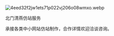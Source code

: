 
![4eed32f2jw1ets71p022vj206o08wmxo.webp](https://image.bmqy.net/upload/9dd4f146384da4736db2ccaa4753d183.webp)


北门清燕仿站服务


承接各类中小网站仿站制作，合作详情欢迎洽谈咨询。

